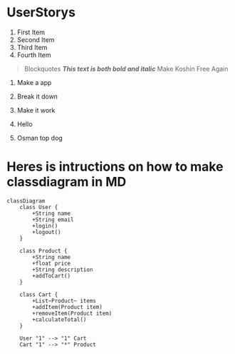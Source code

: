 # UserStorys

 1. First Item
 2. Second Item
 3. Third Item
 4. Fourth Item 
> Blockquotes
**_This text is both bold and italic_**
Make Koshin Free Again

1. Make a app

2. Break it down

3. Make it work

4. Hello

5. Osman top dog

# Heres is intructions on how to make classdiagram in MD

```mermaid
classDiagram
    class User {
        +String name
        +String email
        +login()
        +logout()
    }

    class Product {
        +String name
        +float price
        +String description
        +addToCart()
    }

    class Cart {
        +List~Product~ items
        +addItem(Product item)
        +removeItem(Product item)
        +calculateTotal()
    }

    User "1" --> "1" Cart
    Cart "1" --> "*" Product





